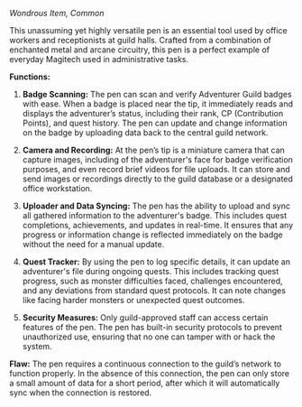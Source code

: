 _Wondrous Item, Common_

This unassuming yet highly versatile pen is an essential tool used by office workers and receptionists at guild halls. Crafted from a combination of enchanted metal and arcane circuitry, this pen is a perfect example of everyday Magitech used in administrative tasks.

**Functions:**

1. **Badge Scanning:** The pen can scan and verify Adventurer Guild badges with ease. When a badge is placed near the tip, it immediately reads and displays the adventurer’s status, including their rank, CP (Contribution Points), and quest history. The pen can update and change information on the badge by uploading data back to the central guild network.
    
2. **Camera and Recording:** At the pen’s tip is a miniature camera that can capture images, including of the adventurer's face for badge verification purposes, and even record brief videos for file uploads. It can store and send images or recordings directly to the guild database or a designated office workstation.
    
3. **Uploader and Data Syncing:** The pen has the ability to upload and sync all gathered information to the adventurer's badge. This includes quest completions, achievements, and updates in real-time. It ensures that any progress or information change is reflected immediately on the badge without the need for a manual update.
    
4. **Quest Tracker:** By using the pen to log specific details, it can update an adventurer's file during ongoing quests. This includes tracking quest progress, such as monster difficulties faced, challenges encountered, and any deviations from standard quest protocols. It can note changes like facing harder monsters or unexpected quest outcomes.
    
5. **Security Measures:** Only guild-approved staff can access certain features of the pen. The pen has built-in security protocols to prevent unauthorized use, ensuring that no one can tamper with or hack the system.
    

**Flaw:** The pen requires a continuous connection to the guild’s network to function properly. In the absence of this connection, the pen can only store a small amount of data for a short period, after which it will automatically sync when the connection is restored.